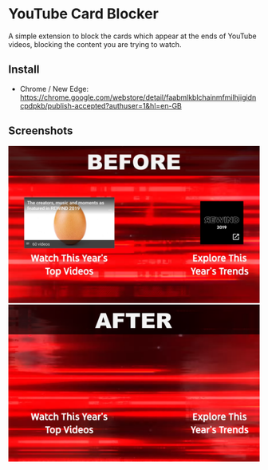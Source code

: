 # YouTube Card Blocker

A simple extension to block the cards which appear at the ends of YouTube videos, blocking the content you are trying to watch.

## Install

* Chrome / New Edge: <https://chrome.google.com/webstore/detail/faabmlkblchainmfmilhjigidncpdpkb/publish-accepted?authuser=1&hl=en-GB>

## Screenshots

![Screenshot of a YouTube video without the extension installed showing the end screen card and channel icon](chrome-store-images-before.png) ![Screenshot of a YouTube video with the extension installed showing that the end screen card and channel icon have been removed](chrome-store-images-after.png)
